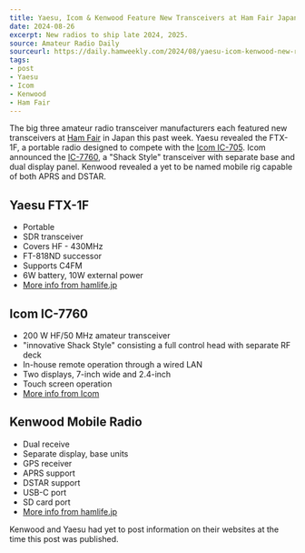 ```yaml
---
title: Yaesu, Icom & Kenwood Feature New Transceivers at Ham Fair Japan
date: 2024-08-26
excerpt: New radios to ship late 2024, 2025.
source: Amateur Radio Daily
sourceurl: https://daily.hamweekly.com/2024/08/yaesu-icom-kenwood-new-radios-ham-fair/
tags:
- post
- Yaesu
- Icom
- Kenwood
- Ham Fair
---
```

The big three amateur radio transceiver manufacturers each featured new transceivers at [Ham Fair](https://www.jarl.org/English/4_Library/A-4-6_ham-fair/Ham%20Fair%202024,%20Tokyo.html) in Japan this past week. Yaesu revealed the FTX-1F, a portable radio designed to compete with the [Icom IC-705](https://www.icomamerica.com/lineup/products/IC-705/). Icom announced the [IC-7760](https://www.icomamerica.com/media_and_promotions/news/4058/), a "Shack Style" transceiver with separate base and dual display panel. Kenwood revealed a yet to be named mobile rig capable of both APRS and DSTAR. 

## Yaesu FTX-1F

- Portable
- SDR transceiver
- Covers HF - 430MHz
- FT-818ND successor
- Supports C4FM
- 6W battery, 10W external power
- [More info from hamlife.jp](https://www.hamlife.jp/2024/08/24/hf2024-yaesu-ftx1f/)

## Icom IC-7760

- 200 W HF/50 MHz amateur transceiver
- "innovative Shack Style" consisting a full control head with separate RF deck
- In-house remote operation through a wired LAN
- Two displays, 7-inch wide and 2.4-inch
- Touch screen operation
- [More info from Icom](https://www.icomamerica.com/media_and_promotions/news/4058/)

## Kenwood Mobile Radio

- Dual receive
- Separate display, base units
- GPS receiver
- APRS support
- DSTAR support
- USB-C port
- SD card port
- [More info from hamlife.jp](https://www.hamlife.jp/2024/08/24/hf2024-jvckenwood-newcartra/)

Kenwood and Yaesu had yet to post information on their websites at the time this post was published. 